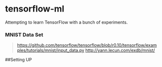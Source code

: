 # tensorflow-ml
Attempting to learn TensorFlow with a bunch of experiments.
### MNIST Data Set
> https://github.com/tensorflow/tensorflow/blob/r0.10/tensorflow/examples/tutorials/mnist/input_data.py
> http://yann.lecun.com/exdb/mnist/

##Setting UP